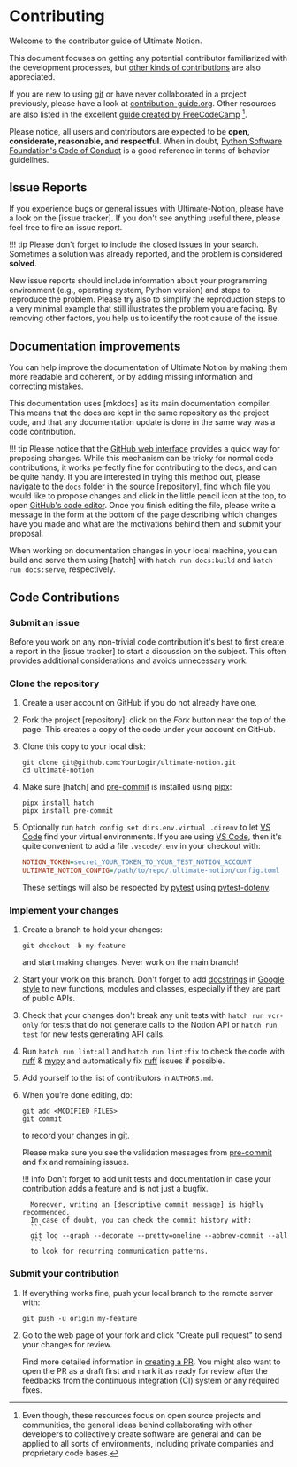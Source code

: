 # Contributing

Welcome to the contributor guide of Ultimate Notion.

This document focuses on getting any potential contributor familiarized with
the development processes, but [other kinds of contributions] are also appreciated.

If you are new to using [git] or have never collaborated in a project previously,
please have a look at [contribution-guide.org]. Other resources are also
listed in the excellent [guide created by FreeCodeCamp] [^contrib1].

Please notice, all users and contributors are expected to be **open,
considerate, reasonable, and respectful**. When in doubt,
[Python Software Foundation's Code of Conduct] is a good reference in terms of
behavior guidelines.

## Issue Reports

If you experience bugs or general issues with Ultimate-Notion, please have a look
on the [issue tracker].
If you don't see anything useful there, please feel free to fire an issue report.

!!! tip
    Please don't forget to include the closed issues in your search.
    Sometimes a solution was already reported, and the problem is considered
    **solved**.

New issue reports should include information about your programming environment
(e.g., operating system, Python version) and steps to reproduce the problem.
Please try also to simplify the reproduction steps to a very minimal example
that still illustrates the problem you are facing. By removing other factors,
you help us to identify the root cause of the issue.

## Documentation improvements

You can help improve the documentation of Ultimate Notion by making them more readable
and coherent, or by adding missing information and correcting mistakes.

This documentation uses [mkdocs] as its main documentation compiler.
This means that the docs are kept in the same repository as the project code, and
that any documentation update is done in the same way was a code contribution.

!!! tip
      Please notice that the [GitHub web interface] provides a quick way for
      proposing changes. While this mechanism can  be tricky for normal code contributions,
      it works perfectly fine for contributing to the docs, and can be quite handy.
      If you are interested in trying this method out, please navigate to
      the `docs` folder in the source [repository], find which file you
      would like to propose changes and click in the little pencil icon at the
      top, to open [GitHub's code editor]. Once you finish editing the file,
      please write a message in the form at the bottom of the page describing
      which changes have you made and what are the motivations behind them and
      submit your proposal.

When working on documentation changes in your local machine, you can
build and serve them using [hatch] with `hatch run docs:build` and
`hatch run docs:serve`, respectively.

## Code Contributions

### Submit an issue

Before you work on any non-trivial code contribution it's best to first create
a report in the [issue tracker] to start a discussion on the subject.
This often provides additional considerations and avoids unnecessary work.

### Clone the repository

1. Create a user account on GitHub if you do not already have one.

2. Fork the project [repository]: click on the *Fork* button near the top of the
   page. This creates a copy of the code under your account on GitHub.

3. Clone this copy to your local disk:

      ```console
      git clone git@github.com:YourLogin/ultimate-notion.git
      cd ultimate-notion
      ```

4. Make sure [hatch] and [pre-commit] is installed using [pipx]:

      ```console
      pipx install hatch
      pipx install pre-commit
      ```

5. Optionally run `hatch config set dirs.env.virtual .direnv` to let
   [VS Code] find your virtual environments. If you are using [VS Code],
   then it's quite convenient to add a file `.vscode/.env` in your checkout with:

      ```ini
      NOTION_TOKEN=secret_YOUR_TOKEN_TO_YOUR_TEST_NOTION_ACCOUNT
      ULTIMATE_NOTION_CONFIG=/path/to/repo/.ultimate-notion/config.toml
      ```

   These settings will also be respected by [pytest] using [pytest-dotenv].

### Implement your changes

1. Create a branch to hold your changes:

      ```console
      git checkout -b my-feature
      ```

   and start making changes. Never work on the main branch!

2. Start your work on this branch. Don't forget to add [docstrings] in [Google style]
   to new functions, modules and classes, especially if they are part of public APIs.

3. Check that your changes don't break any unit tests with `hatch run vcr-only` for tests
   that do not generate calls to the Notion API or  `hatch run test` for new tests generating API calls.

4. Run `hatch run lint:all` and `hatch run lint:fix` to check the code with [ruff] & [mypy]
   and automatically fix [ruff] issues if possible.

5. Add yourself to the list of contributors in `AUTHORS.md`.

6. When you’re done editing, do:

      ```console
      git add <MODIFIED FILES>
      git commit
      ```

   to record your changes in [git].

   Please make sure you see the validation messages from [pre-commit] and fix and remaining issues.

   !!! info
         Don't forget to add unit tests and documentation in case your
         contribution adds a feature and is not just a bugfix.

         Moreover, writing an [descriptive commit message] is highly recommended.
         In case of doubt, you can check the commit history with:
         ```
         git log --graph --decorate --pretty=oneline --abbrev-commit --all
         ```
         to look for recurring communication patterns.

### Submit your contribution

1. If everything works fine, push your local branch to the remote server with:

      ```console
      git push -u origin my-feature
      ```

2. Go to the web page of your fork and click "Create pull request"
   to send your changes for review.

   Find more detailed information in [creating a PR]. You might also want to open
   the PR as a draft first and mark it as ready for review after the feedbacks
   from the continuous integration (CI) system or any required fixes.

[^contrib1]: Even though, these resources focus on open source projects and
    communities, the general ideas behind collaborating with other developers
    to collectively create software are general and can be applied to all sorts
    of environments, including private companies and proprietary code bases.

[contribution-guide.org]: http://www.contribution-guide.org/
[creating a PR]: https://docs.github.com/en/pull-requests/collaborating-with-pull-requests/proposing-changes-to-your-work-with-pull-requests/creating-a-pull-request
[docstrings]: https://peps.python.org/pep-0257/
[ruff]: https://docs.astral.sh/ruff/
[mypy]: https://mypy-lang.org/
[git]: https://git-scm.com
[github web interface]: https://docs.github.com/en/github/managing-files-in-a-repository/managing-files-on-github/editing-files-in-your-repository
[other kinds of contributions]: https://opensource.guide/how-to-contribute
[pre-commit]: https://pre-commit.com/
[pipx]: https://pypa.github.io/pipx/
[pytest]: https://docs.pytest.org/
[pytest-dotenv]: https://github.com/quiqua/pytest-dotenv
[python software foundation's code of conduct]: https://www.python.org/psf/conduct/
[Google style]: https://google.github.io/styleguide/pyguide.html#38-comments-and-docstrings
[guide created by FreeCodeCamp]: https://github.com/FreeCodeCamp/how-to-contribute-to-open-source
[VS Code]: https://code.visualstudio.com/
[GitHub's code editor]: https://docs.github.com/en/repositories/working-with-files/managing-files/editing-files
